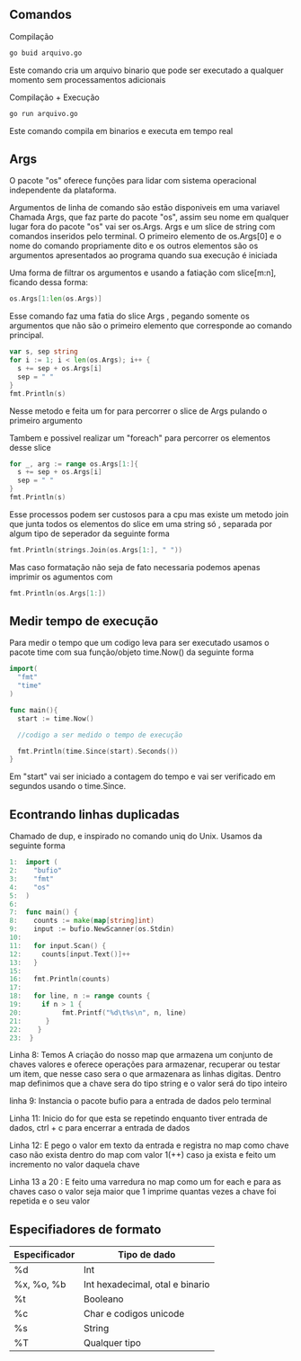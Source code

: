 ## Comandos
Compilação
~~~sh
go buid arquivo.go
~~~
Este comando cria um arquivo binario que pode ser executado a qualquer momento sem processamentos adicionais

Compilação + Execução
~~~sh
go run arquivo.go
~~~
Este comando compila em binarios e executa em tempo real

## Args

O pacote "os" oferece funções para lidar com sistema operacional independente da plataforma.

Argumentos de linha de comando são  estão disponiveis em uma variavel Chamada Args, que faz parte do pacote "os", assim seu nome em qualquer lugar fora do pacote "os" vai ser os.Args.
Args e um slice de string com comandos inseridos pelo terminal.
O primeiro elemento de os.Args[0] e o nome do comando propriamente dito e os outros elementos são os argumentos apresentados ao programa quando sua execução é iniciada

Uma forma de filtrar os argumentos e usando a fatiação com slice[m:n], ficando dessa forma:
~~~go
os.Args[1:len(os.Args)]
~~~
Esse comando faz uma fatia do slice Args , pegando somente os argumentos que não são o primeiro elemento que corresponde ao comando principal.

~~~go
var s, sep string
for i := 1; i < len(os.Args); i++ {
  s += sep + os.Args[i]
  sep = " "
}
fmt.Println(s)
~~~

Nesse metodo e feita um for para percorrer o slice de Args pulando o primeiro argumento

Tambem e possivel realizar um "foreach" para percorrer os elementos desse slice

~~~go
for _, arg := range os.Args[1:]{
  s += sep + os.Args[i]
  sep = " "
}
fmt.Println(s)
~~~

Esse processos podem ser custosos para a cpu mas existe um metodo join que junta todos os elementos do slice em uma string só , separada por algum tipo de seperador da seguinte forma

~~~go
fmt.Println(strings.Join(os.Args[1:], " "))
~~~

Mas caso formatação não seja de fato necessaria podemos apenas imprimir os agumentos com

~~~go
fmt.Println(os.Args[1:])
~~~

## Medir tempo de execução

Para medir o tempo que um codigo leva para ser executado usamos o pacote time com sua função/objeto time.Now() da seguinte forma

~~~go
import(
  "fmt"
  "time"
)

func main(){
  start := time.Now()

  //codigo a ser medido o tempo de execução

  fmt.Println(time.Since(start).Seconds())
}
~~~
Em "start" vai ser iniciado a contagem do tempo e vai ser verificado em segundos usando o time.Since.

## Econtrando linhas duplicadas

Chamado de dup, e inspirado no comando uniq do Unix. Usamos da seguinte forma

~~~go
1:  import (
2:    "bufio"
3:    "fmt"
4:    "os"
5:  )
6:
7:  func main() {
8:    counts := make(map[string]int)
9:    input := bufio.NewScanner(os.Stdin)
10:  
11:   for input.Scan() {
12:     counts[input.Text()]++
13:	  }
15:
16:   fmt.Println(counts)
17:
18:   for line, n := range counts {
19:     if n > 1 {
20:			 fmt.Printf("%d\t%s\n", n, line)
21:		 }
22:    }
23:  }
~~~
Linha 8: Temos A criação do nosso map que armazena um conjunto de chaves valores e oferece operações para armazenar, recuperar ou testar um item, que nesse caso sera o que armazenara as linhas digitas. Dentro map definimos que a chave sera do tipo string e o valor será do tipo inteiro

linha 9: Instancia o pacote bufio para a entrada de dados pelo terminal

Linha 11: Inicio do for que esta se repetindo enquanto tiver entrada de dados, ctrl + c para encerrar a entrada de dados

Linha 12: E pego o valor em texto da entrada e registra no map como chave caso não exista dentro do map com valor 1(++) caso ja exista e feito um incremento no valor daquela chave

Linha 13 a 20 : E feito uma varredura no map como um for each e para as chaves caso o valor seja maior que 1 imprime quantas vezes a chave foi repetida e o seu valor

## Especifiadores de formato 
Especificador   | Tipo de dado
--------- | ------
%d | Int
%x, %o, %b | Int hexadecimal, otal e binario
%t |  Booleano
%c | Char e codigos unicode
%s | String
%T | Qualquer tipo

